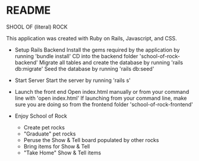 # README

SHOOL OF (literal) ROCK

This application was created with Ruby on Rails, Javascript, and CSS. 

* Setup Rails Backend
Install the gems required by the application by running 'bundle install'
CD into the backend folder 'school-of-rock-backend'
Migrate all tables and create the database by running 'rails db:migrate'
Seed the database by running 'rails db:seed'

* Start Server
Start the server by running 'rails s'

* Launch the front end 
Open index.html manually or from your command line with 'open index.html' 
If launching from your command line, make sure you are doing so from the frontend folder 'school-of-rock-frontend'

* Enjoy School of Rock
    - Create pet rocks
    - "Graduate" pet rocks
    - Peruse the Show & Tell board populated by other rocks
    - Bring items for Show & Tell
    - "Take Home" Show & Tell items

